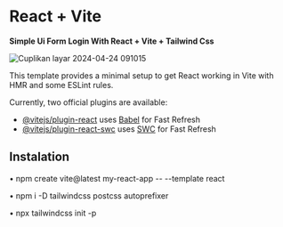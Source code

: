 # React + Vite

**Simple Ui Form Login With React + Vite + Tailwind Css**

![Cuplikan layar 2024-04-24 091015](https://github.com/AlpianPPLG/Login-Form-React-Js/assets/155133944/d500caf7-777c-4614-99ad-4b9b4a874c64)

This template provides a minimal setup to get React working in Vite with HMR and some ESLint rules.

Currently, two official plugins are available:

- [@vitejs/plugin-react](https://github.com/vitejs/vite-plugin-react/blob/main/packages/plugin-react/README.md) uses [Babel](https://babeljs.io/) for Fast Refresh
- [@vitejs/plugin-react-swc](https://github.com/vitejs/vite-plugin-react-swc) uses [SWC](https://swc.rs/) for Fast Refresh

## Instalation

• npm create vite@latest my-react-app -- --template react

• npm i -D tailwindcss postcss autoprefixer

• npx tailwindcss init -p
